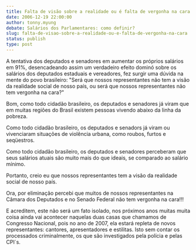 ```yaml
---
title: Falta de visão sobre a realidade ou é falta de vergonha na cara
date: 2006-12-19 22:00:00
author: tonny.myung
debate: Salários dos Parlamentares: como definir?
slug: falta-de-visao-sobre-a-realidade-ou-e-falta-de-vergonha-na-cara
status: publish 
type: post
---
```


A tentativa dos deputados e senadores em aumentar os próprios salários em 91%, desencadeando assim um verdadeiro efeito dominó sobre os salários dos deputados estaduais e vereadores, fez surgir uma dúvida na mente do povo brasileiro: "Será que nossos representantes não tem a visão da realidade social de nosso país, ou será que nossos representantes não tem vergonha na cara?"  

Bom, como todo cidadão brasileiro, os deputados e senadores já viram que em muitas regiões do Brasil existem pessoas vivendo abaixo da linha da pobreza.   

Como todo cidadão brasileiro, os deputados e senadors já viram ou vivenciaram situações de violência urbana, como roubos, furtos e seqüestros.  

Como todo cidadão brasileiro, os deputados e senadores perceberam que seus salários atuais são muito mais do que ideais, se comparado ao salário mínimo.  

Portanto, creio eu que nossos representantes tem a visão da realidade social de nosso país.  

Ora, por eliminação percebi que muitos de nossos representantes na Câmara dos Deputados e no Senado Federal não tem vergonha na cara!!!   

E acreditem, este não será um fato isolado, nos próximos anos muitas muita coisa ainda vai acontecer naquelas duas casas que chamamos de Congresso Nacional, pois no ano de 2007, ela estará repleta de novos representantes: cantores, apresentadores e estilitas. Isto sem contar os processados criminalmente, os que são investigados pela polícia e pelas CPI´s.
